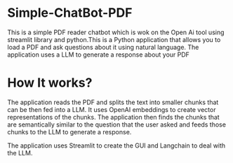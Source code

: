# Simple-ChatBot-PDF
This is a simple PDF reader chatbot which is wok on the Open Ai tool  using streamlit library and  python.This is a Python application that allows you to load a PDF and ask questions about it using natural language. The application uses a LLM to generate a response about your PDF
# How It works?
The application reads the PDF and splits the text into smaller chunks that can be then fed into a LLM. It uses OpenAI embeddings to create vector representations of the chunks. The application then finds the chunks that are semantically similar to the question that the user asked and feeds those chunks to the LLM to generate a response.

The application uses Streamlit to create the GUI and Langchain to deal with the LLM.
